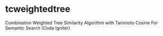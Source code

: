 tcweightedtree
==============

Combination Weighted Tree Similarity Algorithm with Tanimoto Cosine For Semantic Search (Code Igniter)
